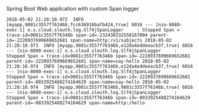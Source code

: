 Spring Boot Web application with custom Span logger

`
2018-05-02 21:28:10.972  INFO [myapp,9081c3557f76346b,fcc636916bafb424,true] 6016 --- [nio-8080-exec-1] o.s.cloud.sleuth.log.Slf4jSpanLogger     : Stopped Span = trace-id=9081c3557f76346b span-id=-232438332558167004 parent-id=-2220937699669652681 span-name=http:/v1/subjects
2018-05-02 21:28:10.973  INFO [myapp,9081c3557f76346b,e12da4eddeeacb37,true] 6016 --- [nio-8080-exec-1] o.s.cloud.sleuth.log.Slf4jSpanLogger     : Stopped Span = trace-id=9081c3557f76346b span-id=-2220937699669652681 parent-id=-2220937699669652681 span-name=say-hello
2018-05-02 21:28:10.974  INFO [myapp,9081c3557f76346b,e12da4eddeeacb37,true] 6016 --- [nio-8080-exec-1] o.s.cloud.sleuth.log.Slf4jSpanLogger     : Stopped Span = trace-id=9081c3557f76346b span-id=-2220937699669652681 parent-id=-8033925488274164629 span-name=say-hello
2018-05-02 21:28:10.974  INFO [myapp,9081c3557f76346b,9081c3557f76346b,true] 6016 --- [nio-8080-exec-1] o.s.cloud.sleuth.log.Slf4jSpanLogger     : Stopped Span = trace-id=9081c3557f76346b span-id=-8033925488274164629 parent-id=-8033925488274164629 span-name=http:/hello
`